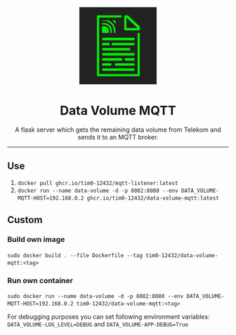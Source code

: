 <div align="center">
    <img width="35%" alt="mqtt-listener" src="./static/android-chrome-512x512.png"/>
</div>

<div align="center">
    <h1>Data Volume MQTT</h1>
    <span>A flask server which gets the remaining data volume from Telekom and sends it to an MQTT broker.</span>
</div>

---

## Use

1. `docker pull ghcr.io/tim0-12432/mqtt-listener:latest`
2. `docker run --name data-volume -d -p 8082:8080 --env DATA_VOLUME-MQTT-HOST=192.168.0.2 ghcr.io/tim0-12432/data-volume-mqtt:latest`

## Custom

### Build own image

`sudo docker build . --file Dockerfile --tag tim0-12432/data-volume-mqtt:<tag>`

### Run own container

`sudo docker run --name data-volume -d -p 8082:8080 --env DATA_VOLUME-MQTT-HOST=192.168.0.2 tim0-12432/data-volume-mqtt:<tag>`

For debugging purposes you can set following environment variables:
`DATA_VOLUME-LOG_LEVEL=DEBUG` and `DATA_VOLUME-APP-DEBUG=True`

